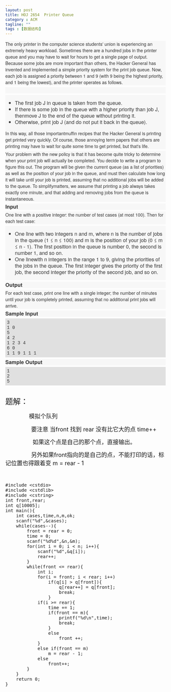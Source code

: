 ```yaml
---
layout: post
title: HOJ 2654  Printer Queue
category : ACM
tagline: ""
tags : [数据结构]
---
```

<p>
</p>
<p style="margin-top:0px; margin-bottom:5px; padding-top:0px; padding-bottom:0px; line-height:20px; font-size:14px; color:rgb(51,51,51); font-family:'Helvetica Neue',Helvetica,Arial,sans-serif; background-color:rgb(247,247,247)">
	The only printer in the computer science students' union is experiencing an extremely heavy workload. Sometimes there are a hundred jobs in the printer queue and you may have to wait for hours to get a single page of output. Because some jobs are more important than others, the Hacker General has invented and implemented a simple priority system for the print job queue. Now, each job is assigned a priority between 1 and 9 (with 9 being the highest priority, and 1 being the lowest), and the printer operates as follows.
</p>
<p style="margin-top:0px; margin-bottom:5px; padding-top:0px; padding-bottom:0px; line-height:20px; font-size:14px; color:rgb(51,51,51); font-family:'Helvetica Neue',Helvetica,Arial,sans-serif; background-color:rgb(247,247,247)">
	<img src="http://acm.hit.edu.cn/hoj/static/img/pic/26541.bmp" alt="" style="margin:10px; padding:0px" />
</p>
<ul style="margin:0px; padding:15px 0px 15px 30px; color:rgb(51,51,51); font-family:'Helvetica Neue',Helvetica,Arial,sans-serif; font-size:16px; line-height:20px; background-color:rgb(247,247,247)">
	<li style="margin:0px; padding:0px">
		The first job J in queue is taken from the queue.
	</li>
	<li style="margin:0px; padding:0px">
		If there is some job in the queue with a higher priority than job J, thenmove J to the end of the queue without printing it.
	</li>
	<li style="margin:0px; padding:0px">
		Otherwise, print job J (and do not put it back in the queue).
	</li>
</ul>
<p style="margin-top:0px; margin-bottom:5px; padding-top:0px; padding-bottom:0px; line-height:20px; font-size:14px; color:rgb(51,51,51); font-family:'Helvetica Neue',Helvetica,Arial,sans-serif; background-color:rgb(247,247,247)">
	In this way, all those importantmuffin recipes that the Hacker General is printing get printed very quickly. Of course, those annoying term papers that others are printing may have to wait for quite some time to get printed, but that's life.
</p>
<p style="margin-top:0px; margin-bottom:5px; padding-top:0px; padding-bottom:0px; line-height:20px; font-size:14px; color:rgb(51,51,51); font-family:'Helvetica Neue',Helvetica,Arial,sans-serif; background-color:rgb(247,247,247)">
	Your problem with the new policy is that it has become quite tricky to determine when your print job will actually be completed. You decide to write a program to figure this out. The program will be given the current queue (as a list of priorities) as well as the position of your job in the queue, and must then calculate how long it will take until your job is printed, assuming that no additional jobs will be added to the queue. To simplifymatters, we assume that printing a job always takes exactly one minute, and that adding and removing jobs from the queue is instantaneous.
</p>
<p style="margin-top:0px; margin-bottom:5px; padding-top:0px; padding-bottom:0px; line-height:20px; font-size:14px; color:rgb(51,51,51); font-family:'Helvetica Neue',Helvetica,Arial,sans-serif; background-color:rgb(247,247,247)">
</p>
<h3 style="margin:0px; padding:0px; color:rgb(51,51,51); font-family:'Helvetica Neue',Helvetica,Arial,sans-serif; line-height:20px; background-color:rgb(247,247,247)">
	Input
</h3>
<p style="margin-top:0px; margin-bottom:5px; padding-top:0px; padding-bottom:0px; line-height:20px; font-size:14px; color:rgb(51,51,51); font-family:'Helvetica Neue',Helvetica,Arial,sans-serif; background-color:rgb(247,247,247)">
</p>
<p style="margin-top:0px; margin-bottom:5px; padding-top:0px; padding-bottom:0px; line-height:20px; font-size:14px; color:rgb(51,51,51); font-family:'Helvetica Neue',Helvetica,Arial,sans-serif; background-color:rgb(247,247,247)">
	One line with a positive integer: the number of test cases (at most 100). Then for each test case:
</p>
<ul style="margin:0px; padding:15px 0px 15px 30px; color:rgb(51,51,51); font-family:'Helvetica Neue',Helvetica,Arial,sans-serif; font-size:16px; line-height:20px; background-color:rgb(247,247,247)">
	<li style="margin:0px; padding:0px">
		One line with two integers n and m, where n is the number of jobs in the queue (1 ≤ n ≤ 100) and m is the position of your job (0 ≤ m ≤ n - 1). The first position in the queue is number 0, the second is number 1, and so on.
	</li>
	<li style="margin:0px; padding:0px">
		One linewith n integers in the range 1 to 9, giving the priorities of the jobs in the queue. The first integer gives the priority of the first job, the second integer the priority of the second job, and so on.
	</li>
</ul>
<p style="margin-top:0px; margin-bottom:5px; padding-top:0px; padding-bottom:0px; line-height:20px; font-size:14px; color:rgb(51,51,51); font-family:'Helvetica Neue',Helvetica,Arial,sans-serif; background-color:rgb(247,247,247)">
</p>
<h3 style="margin:0px; padding:0px; color:rgb(51,51,51); font-family:'Helvetica Neue',Helvetica,Arial,sans-serif; line-height:20px; background-color:rgb(247,247,247)">
	Output
</h3>
<p style="margin-top:0px; margin-bottom:5px; padding-top:0px; padding-bottom:0px; line-height:20px; font-size:14px; color:rgb(51,51,51); font-family:'Helvetica Neue',Helvetica,Arial,sans-serif; background-color:rgb(247,247,247)">
</p>
<p style="margin-top:0px; margin-bottom:5px; padding-top:0px; padding-bottom:0px; line-height:20px; font-size:14px; color:rgb(51,51,51); font-family:'Helvetica Neue',Helvetica,Arial,sans-serif; background-color:rgb(247,247,247)">
	For each test case, print one line with a single integer; the number of minutes until your job is completely printed, assuming that no additional print jobs will arrive.
</p>
<p style="margin-top:0px; margin-bottom:5px; padding-top:0px; padding-bottom:0px; line-height:20px; font-size:14px; color:rgb(51,51,51); font-family:'Helvetica Neue',Helvetica,Arial,sans-serif; background-color:rgb(247,247,247)">
</p>
<h3 style="margin:0px; padding:0px; color:rgb(51,51,51); font-family:'Helvetica Neue',Helvetica,Arial,sans-serif; line-height:20px; background-color:rgb(247,247,247)">
	Sample Input
</h3>
<p style="margin-top:0px; margin-bottom:5px; padding-top:0px; padding-bottom:0px; line-height:20px; font-size:14px; color:rgb(51,51,51); font-family:'Helvetica Neue',Helvetica,Arial,sans-serif; background-color:rgb(247,247,247)">
</p>
<p style="margin-top:0px; margin-bottom:5px; padding-top:0px; padding-bottom:0px; line-height:20px; font-size:14px; color:rgb(51,51,51); font-family:'Helvetica Neue',Helvetica,Arial,sans-serif; background-color:rgb(247,247,247)">
</p>
<pre style="margin-top:0px; margin-bottom:0px; padding:5px; background-color:rgb(224,224,224); font-size:14px; line-height:16px; overflow:auto; font-family:Consolas,'Lucida Console','Andale Mono','Bitstream Vera Sans Mono','Courier New',Courier; color:rgb(51,51,51)">3
1 0
5
4 2
1 2 3 4
6 0
1 1 9 1 1 1</pre>
<p style="margin-top:0px; margin-bottom:5px; padding-top:0px; padding-bottom:0px; line-height:20px; font-size:14px; color:rgb(51,51,51); font-family:'Helvetica Neue',Helvetica,Arial,sans-serif; background-color:rgb(247,247,247)">
</p>
<p style="margin-top:0px; margin-bottom:5px; padding-top:0px; padding-bottom:0px; line-height:20px; font-size:14px; color:rgb(51,51,51); font-family:'Helvetica Neue',Helvetica,Arial,sans-serif; background-color:rgb(247,247,247)">
</p>
<h3 style="margin:0px; padding:0px; color:rgb(51,51,51); font-family:'Helvetica Neue',Helvetica,Arial,sans-serif; line-height:20px; background-color:rgb(247,247,247)">
	Sample Output
</h3>
<p style="margin-top:0px; margin-bottom:5px; padding-top:0px; padding-bottom:0px; line-height:20px; font-size:14px; color:rgb(51,51,51); font-family:'Helvetica Neue',Helvetica,Arial,sans-serif; background-color:rgb(247,247,247)">
</p>
<p style="margin-top:0px; margin-bottom:5px; padding-top:0px; padding-bottom:0px; line-height:20px; font-size:14px; color:rgb(51,51,51); font-family:'Helvetica Neue',Helvetica,Arial,sans-serif; background-color:rgb(247,247,247)">
</p>
<pre style="margin-top:0px; margin-bottom:0px; padding:5px; background-color:rgb(224,224,224); font-size:14px; line-height:16px; overflow:auto; font-family:Consolas,'Lucida Console','Andale Mono','Bitstream Vera Sans Mono','Courier New',Courier; color:rgb(51,51,51)">1
2
5</pre>
<br />

<p>
	<span style="font-size:24px">题解：</span>
</p>
<p>
	<span style="font-size:24px">&nbsp; &nbsp; &nbsp; &nbsp; &nbsp; &nbsp;</span><span style="font-size:18px">模拟个队列</span>
</p>
<p>
	<span style="font-size:18px">&nbsp; &nbsp; &nbsp; &nbsp; &nbsp; &nbsp; &nbsp; &nbsp; 要注意 当front 找到 rear 没有比它大的点 time++</span>
</p>
<p>
	<span style="font-size:18px">&nbsp; &nbsp; &nbsp; &nbsp; &nbsp; &nbsp; &nbsp; &nbsp; &nbsp;如果这个点是自己的那个点，直接输出。</span>
</p>
<p>
	<span style="font-size:18px">&nbsp; &nbsp; &nbsp; &nbsp; &nbsp; &nbsp; &nbsp; &nbsp; 另外如果front指向的是自己的点，不能打印的话，标记位置也得跟着变 m = rear - 1</span>
</p>
<p>
	<span style="font-size:18px"><br />
	</span>
</p>
<p>
	<span style="font-size:18px"></span>
</p>
<pre name="code" class="cpp">#include &lt;cstdio&gt;
#include &lt;cstdlib&gt;
#include &lt;cstring&gt;
int front,rear;
int q[10005];
int main(){
	int cases,time,n,m,ok;
	scanf(&quot;%d&quot;,&amp;cases);
	while(cases--){
		front = rear = 0;
		time = 0;
		scanf(&quot;%d%d&quot;,&amp;n,&amp;m);
		for(int i = 0; i &lt; n; i++){
			scanf(&quot;%d&quot;,&amp;q[i]);
			rear++;
		}
		while(front &lt;= rear){
			int i;
			for(i = front; i &lt; rear; i++)
				if(q[i] &gt; q[front]){
					q[rear++] = q[front];
					break;
				}
			if(i &gt;= rear){
				time += 1;
				if(front == m){
					printf(&quot;%d\n&quot;,time);
					break;
				}
				else
					front ++;
			}
			else if(front == m) 
				m = rear - 1;
			else 
				front++;
		}
	}
	return 0;
}

		
</pre>
<br />
<br />

<p>
</p>
<p>
	<span style="font-size:18px">&nbsp; &nbsp; &nbsp; &nbsp; &nbsp; &nbsp;</span>
</p>
<p>
	<br />
	
</p>